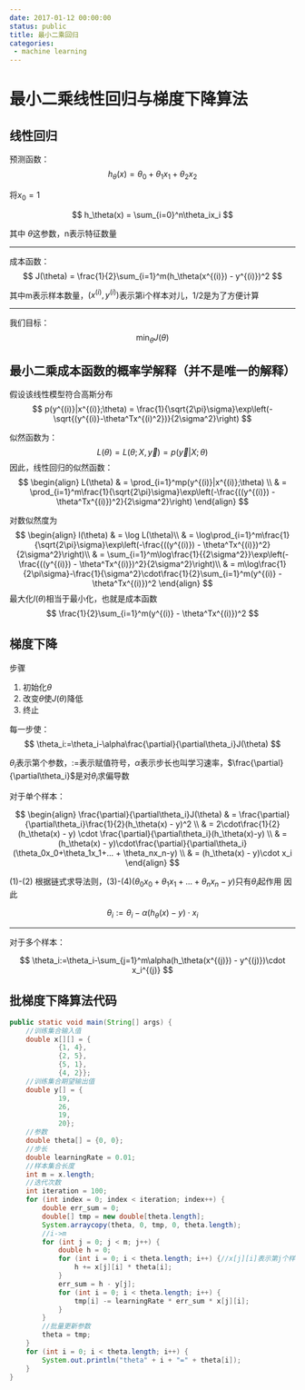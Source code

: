 ```yaml
---
date: 2017-01-12 00:00:00
status: public
title: 最小二乘回归
categories:
 - machine learning
---
```


# 最小二乘线性回归与梯度下降算法

##  线性回归
预测函数：
$$
h_\theta(x)=\theta_0 + \theta_1x_1 + \theta_2x_2
$$

将$x_0 = 1$

$$
 h_\theta(x) = \sum_{i=0}^n\theta_ix_i
$$

其中 $\theta$这参数，n表示特征数量

----

成本函数：
$$
J(\theta) = \frac{1}{2}\sum_{i=1}^m(h_\theta(x^{(i)}) - y^{(i)})^2
$$

其中m表示样本数量，$(x^{(i)},y^{(i)})$表示第i个样本对儿，1/2是为了方便计算

----

我们目标：
$$
\min_\theta J(\theta)
$$

##  最小二乘成本函数的概率学解释（并不是唯一的解释）

假设该线性模型符合高斯分布
$$
p(y^{(i)}|x^{(i)};\theta) = \frac{1}{\sqrt{2\pi}\sigma}\exp\left(-\sqrt{(y^{(i)}-\theta^Tx^{(i)^2})}{2\sigma^2}\right)
$$

似然函数为：
$$
L(\theta) = L(\theta;X,\vec{y}) = p(\vec{y}|X;θ)
$$
因此，线性回归的似然函数：
$$
\begin{align}
L(\theta) & = \prod_{i=1}^mp(y^{(i)}|x^{(i)};\theta) \\
& = \prod_{i=1}^m\frac{1}{\sqrt{2\pi}\sigma}\exp\left(-\frac{((y^{(i)}) - \theta^Tx^{(i)})^2}{2\sigma^2}\right)
\end{align}
$$

对数似然度为
$$
\begin{align}
l(\theta) & = \log L(\theta)\\
 & = \log\prod_{i=1}^m\frac{1}{\sqrt{2\pi}\sigma}\exp\left(-\frac{((y^{(i)}) - \theta^Tx^{(i)})^2}{2\sigma^2}\right)\\
 & = \sum_{i=1}^m\log\frac{1}{{2\sigma^2}}\exp\left(-\frac{((y^{(i)}) - \theta^Tx^{(i)})^2}{2\sigma^2}\right)\\
  & = m\log\frac{1}{2\pi\sigma}-\frac{1}{\sigma^2}\cdot\frac{1}{2}\sum_{i=1}^m(y^{(i)} - \theta^Tx^{(i)})^2
\end{align}
$$
最大化$l(\theta)$相当于最小化，也就是成本函数
$$
\frac{1}{2}\sum_{i=1}^m(y^{(i)} - \theta^Tx^{(i)})^2
$$


##  梯度下降

步骤
1.  初始化$\theta$
2.  改变$\theta$使$J(\theta)$降低
3.  终止

每一步使：
$$
\theta_i:=\theta_i-\alpha\frac{\partial}{\partial\theta_i}J(\theta)
$$

$\theta_i$表示第个参数，:=表示赋值符号，$\alpha$表示步长也叫学习速率，$\frac{\partial}{\partial\theta_i}$是对$\theta_i$求偏导数

对于单个样本：

$$
\begin{align}
\frac{\partial}{\partial\theta_i}J(\theta) & = \frac{\partial}{\partial\theta_i}\frac{1}{2}(h_\theta(x) - y)^2  \\
& = 2\cdot\frac{1}{2}(h_\theta(x) - y) \cdot \frac{\partial}{\partial\theta_i}(h_\theta(x)-y) \\
& = (h_\theta(x) - y)\cdot\frac{\partial}{\partial\theta_i}(\theta_0x_0+\theta_1x_1+... + \theta_nx_n-y)  \\ 
& = (h_\theta(x) - y)\cdot x_i
\end{align}
$$

(1)-(2) 根据链式求导法则，(3)-(4)$(\theta_0x_0+\theta_1x_1+... + \theta_nx_n-y)$只有$\theta_i$起作用
因此

$$
\theta_i:=\theta_i-\alpha(h_\theta(x) - y)\cdot x_i
$$

----

对于多个样本：

$$
\theta_i:=\theta_i-\sum_{j=1}^m\alpha(h_\theta(x^{(j)}) - y^{(j)})\cdot x_i^{(j)}
$$

##  批梯度下降算法代码

```java
public static void main(String[] args) {
    //训练集合输入值
    double x[][] = {
            {1, 4},
            {2, 5},
            {5, 1},
            {4, 2}};
    //训练集合期望输出值
    double y[] = {
            19,
            26,
            19,
            20};
    //参数
    double theta[] = {0, 0};
    //步长
    double learningRate = 0.01;
    //样本集合长度
    int m = x.length;
    //迭代次数
    int iteration = 100;
    for (int index = 0; index < iteration; index++) {
        double err_sum = 0;
        double[] tmp = new double[theta.length];
        System.arraycopy(theta, 0, tmp, 0, theta.length);
        //i->m
        for (int j = 0; j < m; j++) {
            double h = 0;
            for (int i = 0; i < theta.length; i++) {//x[j][i]表示第j个样本的第i个特征
                h += x[j][i] * theta[i];
            }
            err_sum = h - y[j];
            for (int i = 0; i < theta.length; i++) {
                tmp[i] -= learningRate * err_sum * x[j][i];
            }
        }
        //批量更新参数
        theta = tmp;
    }
    for (int i = 0; i < theta.length; i++) {
        System.out.println("theta" + i + "=" + theta[i]);
    }
}
```
